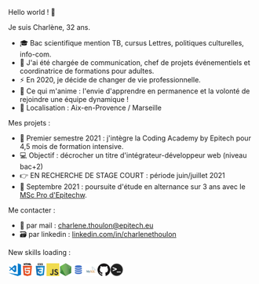 Hello world ! 👋

<!--
**CharleneThln/CharleneThln** is a ✨ _special_ ✨ repository because its `README.md` (this file) appears on your GitHub profile.-->

Je suis Charlène, 32 ans. 
- 🎓 Bac scientifique mention TB, cursus Lettres, politiques culturelles, info-com.
- 🤝 J'ai été chargée de communication, chef de projets événementiels et coordinatrice de formations pour adultes.  
- ⚡ En 2020, je décide de changer de vie professionnelle.
- 🤩 Ce qui m'anime : l'envie d'apprendre en permanence et la volonté de rejoindre une équipe dynamique !
- 📍 Localisation : Aix-en-Provence / Marseille

Mes projets : 
- 🌱 Premier semestre 2021 : j'intègre la Coding Academy by Epitech pour 4,5 mois de formation intensive.
- 💻 Objectif : décrocher un titre d'intégrateur-développeur web (niveau bac+2) 
- 👉 EN RECHERCHE DE STAGE COURT : période juin/juillet 2021
- 🌄 Septembre 2021 : poursuite d'étude en alternance sur 3 ans avec le <a href='https://www.epitech.eu/msc-pro/'>MSc Pro d'Epitechw</a>.

Me contacter : 
- 📧 par mail : charlene.thoulon@epitech.eu
- 🗃️ par linkedin : <a href='https://www.linkedin.com/in/charlenethoulon/'>linkedin.com/in/charlenethoulon</a>
 

New skills loading :

<img align="left" alt="Visual Studio Code" width="26px" src="https://raw.githubusercontent.com/github/explore/80688e429a7d4ef2fca1e82350fe8e3517d3494d/topics/visual-studio-code/visual-studio-code.png" />
<img align="left" alt="HTML5" width="26px" src="https://raw.githubusercontent.com/github/explore/80688e429a7d4ef2fca1e82350fe8e3517d3494d/topics/html/html.png" />
<img align="left" alt="CSS3" width="26px" src="https://raw.githubusercontent.com/github/explore/80688e429a7d4ef2fca1e82350fe8e3517d3494d/topics/css/css.png" />
<img align="left" alt="JavaScript" width="26px" src="https://raw.githubusercontent.com/github/explore/80688e429a7d4ef2fca1e82350fe8e3517d3494d/topics/javascript/javascript.png" />
<!--<img align="left" alt="React" width="26px" src="https://raw.githubusercontent.com/github/explore/80688e429a7d4ef2fca1e82350fe8e3517d3494d/topics/react/react.png" />-->
<img align="left" alt="Node.js" width="26px" src="https://raw.githubusercontent.com/github/explore/80688e429a7d4ef2fca1e82350fe8e3517d3494d/topics/nodejs/nodejs.png" />
<img align="left" alt="SQL" width="26px" src="https://raw.githubusercontent.com/github/explore/80688e429a7d4ef2fca1e82350fe8e3517d3494d/topics/sql/sql.png" />
<img align="left" alt="MySQL" width="26px" src="https://raw.githubusercontent.com/github/explore/80688e429a7d4ef2fca1e82350fe8e3517d3494d/topics/mysql/mysql.png" />
<img align="left" alt="GitHub" width="26px" src="https://raw.githubusercontent.com/github/explore/78df643247d429f6cc873026c0622819ad797942/topics/github/github.png" />
<img align="left" alt="Terminal" width="26px" src="https://raw.githubusercontent.com/github/explore/80688e429a7d4ef2fca1e82350fe8e3517d3494d/topics/terminal/terminal.png" />


<!--[website]: https://teddyclement.com
[course]: https://github.com/TeddyEpitechMarseille/My-First-Project-with-NodeJS-JobBoard
[linkedin]: https://www.linkedin.com/in/teddy-cl%C3%A9ment-281253156/-->
